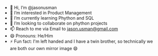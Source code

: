 - 👋 Hi, I’m @jasonusman
- 👀 I’m interested in Product Management
- 🌱 I’m currently learning Phython and SQL
- 💞️ I’m looking to collaborate on phython projects
- 📫 Reach to me via Email to jason.usman@gmail.com
- 😄 Pronouns: He/Him
- ⚡ Fun fact: I'm left handed and I have a twin brother, so technically we are both our own mirror image 😄

<!---
jasonusman/jasonusman is a ✨ special ✨ repository because its `README.md` (this file) appears on your GitHub profile.
You can click the Preview link to take a look at your changes.
--->
